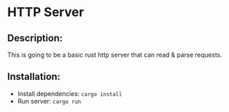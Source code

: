 # HTTP Server

## Description:

This is going to be a basic rust http server that can read & parse requests.

## Installation:

-   Install dependencies: `cargo install`
-   Run server: `cargo run`
